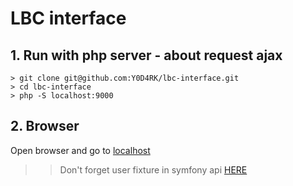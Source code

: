 # LBC interface



## 1. Run with php server - about request ajax
```
> git clone git@github.com:Y0D4RK/lbc-interface.git
> cd lbc-interface
> php -S localhost:9000
```

## 2. Browser

Open browser and go to [localhost](http://localhost:9000)

>> Don't forget user fixture in symfony api [HERE](https://github.com/Y0D4RK/lbc)
